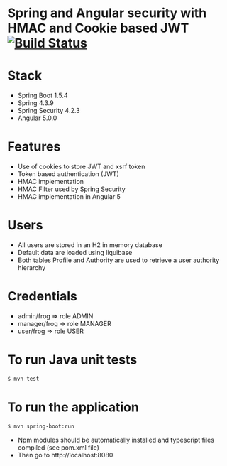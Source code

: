 # Spring and Angular security with HMAC and Cookie based JWT [![Build Status](https://travis-ci.org/RedFroggy/angular-spring-hmac.svg?branch=master)](https://travis-ci.org/RedFroggy/angular-spring-hmac)

# Stack
- Spring Boot 1.5.4
- Spring 4.3.9
- Spring Security 4.2.3
- Angular 5.0.0

# Features
- Use of cookies to store JWT and xsrf token
- Token based authentication (JWT)
- HMAC implementation
- HMAC Filter used by Spring Security
- HMAC implementation in Angular 5

# Users
- All users are stored in an H2 in memory database
- Default data are loaded using liquibase
- Both tables Profile and Authority are used to retrieve a user authority hierarchy


# Credentials
- admin/frog => role ADMIN
- manager/frog => role MANAGER
- user/frog => role USER

# To run Java unit tests
````bash
$ mvn test
````

# To run the application
````bash
$ mvn spring-boot:run
````
- Npm modules should be automatically installed and typescript files compiled (see pom.xml file)
- Then go to http://localhost:8080
